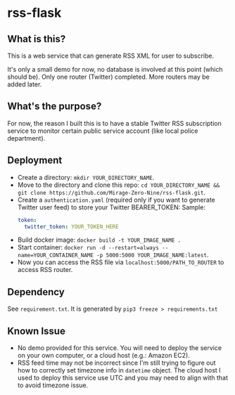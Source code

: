 # rss-flask

## What is this?

This is a web service that can generate RSS XML for user to subscribe.

It's only a small demo for now, no database is involved at this point (which should be). Only one router (Twitter) completed. More routers may be added later.

## What's the purpose?

For now, the reason I built this is to have a stable Twitter RSS subscription service to monitor certain public service account (like local police department).

## Deployment

- Create a directory: `mkdir YOUR_DIRECTORY_NAME`.
- Move to the directory and clone this repo: `cd YOUR_DIRECTORY_NAME && git clone https://github.com/Mirage-Zero-Nine/rss-flask.git`.
- Create a `authentication.yaml` (required only if you want to generate Twitter user feed) to store your Twitter BEARER_TOKEN:
  Sample:
  ```yaml
  token:
    twitter_token: YOUR_TOKEN_HERE
  ```
- Build docker image: `docker build -t YOUR_IMAGE_NAME .`
- Start container: `docker run -d --restart=always --name=YOUR_CONTAINER_NAME -p 5000:5000 YOUR_IMAGE_NAME:latest`.
- Now you can access the RSS file via `localhost:5000/PATH_TO_ROUTER` to access RSS router.


## Dependency

See `requirement.txt`. It is generated by `pip3 freeze > requirements.txt`

## Known Issue
- No demo provided for this service. You will need to deploy the service on your own computer, or a cloud host (e.g.: Amazon EC2).
- RSS feed time may not be incorrect since I'm still trying to figure out how to correctly set timezone info in `datetime` object. The cloud host I used to deploy this service use UTC and you may need to align with that to avoid timezone issue.  